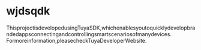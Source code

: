# wjdsqdk
ThisprojectisdevelopedusingTuyaSDK,whichenablesyoutoquicklydevelopbrandedappsconnectingandcontrollingsmartscenariosofmanydevices.
Formoreinformation,pleasecheckTuyaDeveloperWebsite.
